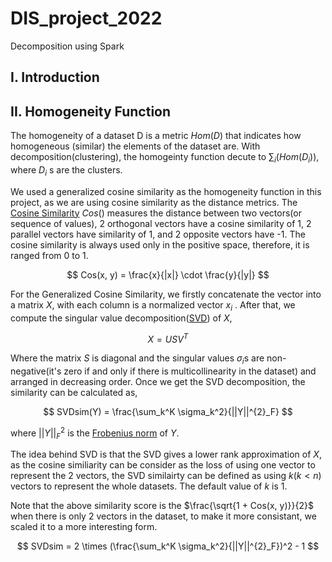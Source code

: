 # DIS_project_2022
Decomposition using Spark

## I. Introduction



## II. Homogeneity Function

The homogeneity  of a dataset D is a metric $Hom(D)$ that indicates how homogeneous (similar) the elements of the dataset are. 
With decomposition(clustering), the homogeinty function decute to $\sum_i(Hom(D_i))$, where $D_i$ s are the clusters.

We used a generalized cosine similarity as the homogeneity function in this project, as we are using cosine similarity as the distance metrics. The [Cosine Similarity](https://en.wikipedia.org/wiki/Cosine_similarity) $Cos()$ measures the distance between two vectors(or sequence of values), 2 orthogonal vectors have a cosine similarity of 1, 2 parallel vectors have similarity of 1, and 2 opposite vectors have -1. The cosine similarity is always used only in the positive space, therefore, it is ranged from 0 to 1.

$$
Cos(x, y) = \frac{x}{|x|} \cdot \frac{y}{|y|}
$$

For the Generalized Cosine Similarity, we firstly concatenate the vector into a matrix $X$, with each column is a normalized vector $x_i$ . After that, we compute the singular value decomposition([SVD](https://en.wikipedia.org/wiki/Singular_value_decomposition))  of $X$, 

$$
X = USV^T
$$

Where the matrix $S$ is diagonal and the singular values $\sigma_i$s are non-negative(it's zero if and only if there is multicollinearity in the dataset) and arranged in decreasing order. Once we get the SVD decomposition, the similarity can be calculated as,


$$
SVDsim(Y) = \frac{\sum_k^K \sigma_k^2}{||Y||^{2}_F}
$$

where $||Y||^2_F$ is the [Frobenius norm](https://en.wikipedia.org/wiki/Matrix_norm#Frobenius_norm) of $Y$.

The idea behind SVD is that the SVD gives a lower rank approximation of $X$, as the cosine similiarity can be consider as the loss of using one vector to represent the 2 vectors, the SVD similairty can be defined as using $k(k<n)$ vectors to represent the whole datasets. The default value of $k$ is 1. 

Note that the above similarity score is the $\frac{\sqrt{1 + Cos(x, y)}}{2}$ when there is only 2 vectors in the dataset, to make it more consistant, we scaled it to a more interesting form.


$$
SVDsim = 2 \times (\frac{\sum_k^K \sigma_k^2}{||Y||^{2}_F})^2 - 1
$$




